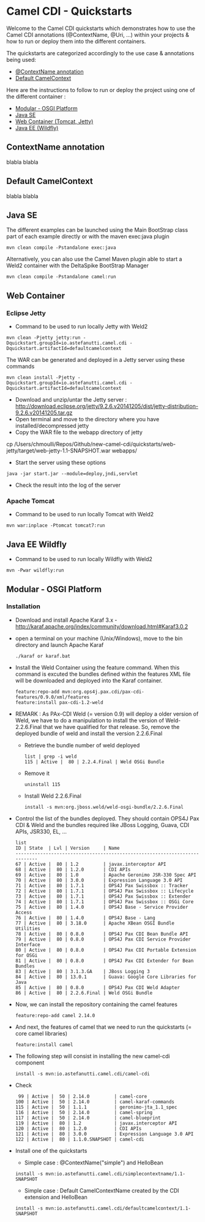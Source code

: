 # Camel CDI - Quickstarts

Welcome to the Camel CDI quickstarts which demonstrates how to use the Camel CDI annotations (@ContextName, @Uri, ...) within your projects 
& how to run or deploy them into the different containers.

The quickstarts are categorized accordingly to the use case & annotations being used:

* [@ContextName annotation](#contextname-annotation)
* [Default CamelContext](#default-camelcontext)

Here are the instructions to follow to run or deploy the project using one of the different container :

* [Modular - OSGI Platform](#modular---osgi-platform)
* [Java SE](#java-se)
* [Web Container (Tomcat, Jetty)](#web-container)
* [Java EE (Wildfly)](#java-ee-wildfly)

## ContextName annotation

blabla blabla

## Default CamelContext

blabla blabla

## Java SE

The different examples can be launched using the Main BootStrap class part of each example directly or with the maven exec:java plugin

```
mvn clean compile -Pstandalone exec:java
```

Alternatively, you can also use the Camel Maven plugin able to start a Weld2 container with the DeltaSpike BootStrap Manager

```
mvn clean compile -Pstandalone camel:run
```


## Web Container

### Eclipse Jetty

* Command to be used to run locally Jetty with Weld2

```
mvn clean -Pjetty jetty:run -Dquickstart.groupId=io.astefanutti.camel.cdi -Dquickstart.artifactId=defaultcamelcontext
```

The WAR can be generated and deployed in a Jetty server using these commands

```
mvn clean install -Pjetty -Dquickstart.groupId=io.astefanutti.camel.cdi -Dquickstart.artifactId=defaultcamelcontext
```

* Download and unzip/untar the Jetty server : http://download.eclipse.org/jetty/9.2.6.v20141205/dist/jetty-distribution-9.2.6.v20141205.tar.gz
* Open terminal and move to the directory where you have installed/decompressed jetty
* Copy the WAR file to the webapp directory of jetty

cp /Users/chmoulli/Repos/Github/new-camel-cdi/quickstarts/web-jetty/target/web-jetty-1.1-SNAPSHOT.war webapps/

* Start the server using these options

```
java -jar start.jar --module=deploy,jndi,servlet

```
* Check the result into the log of the server

### Apache Tomcat

* Command to be used to run locally Tomcat with Weld2

```
mvn war:inplace -Ptomcat tomcat7:run
```


## Java EE Wildfly

* Command to be used to run locally Wildfly with Weld2

```
mvn -Pwar wildfly:run
```

## Modular - OSGI Platform

### Installation

* Download and install Apache Karaf 3.x - http://karaf.apache.org/index/community/download.html#Karaf3.0.2
* open a terminal on your machine (Unix/Windows), move to the bin directory and launch Apache Karaf

    ```
    ./karaf or karaf.bat
    ```
    
* Install the Weld Container using the feature command. When this command is excuted the bundles defined within the features XML file
  will be downloaded and deployed into the Karaf container.
    
    ```
    feature:repo-add mvn:org.ops4j.pax.cdi/pax-cdi-features/0.9.0/xml/features
    feature:install pax-cdi-1.2-weld
    ```
    
* REMARK : As PAx-CDI Weld (= version 0.9) will deploy a older version of Weld, we have to do a manipulation to install the 
  version of Weld-2.2.6.Final that we have qualified for that release. So, remove the deployed bundle of weld and install the version 2.2.6.Final
  
  * Retrieve the bundle number of weld deployed 
    ```
    list | grep -i weld
    115 | Active |  80 | 2.2.4.Final | Weld OSGi Bundle
    ```
  * Remove it
    ```
    uninstall 115
    ```
  * Install Weld 2.2.6.Final
    ```
    install -s mvn:org.jboss.weld/weld-osgi-bundle/2.2.6.Final
    ```

* Control the list of the bundles deployed. They should contain OPS4J Pax CDI & Weld and 
  the bundles required like JBoss Logging, Guava, CDI APIs, JSR330, EL, ...
 
    ```
    list
    ID | State  | Lvl | Version     | Name
    ---------------------------------------------------------------------------
    67 | Active |  80 | 1.2         | javax.interceptor API
    68 | Active |  80 | 1.2.0       | CDI APIs
    69 | Active |  80 | 1.0         | Apache Geronimo JSR-330 Spec API
    70 | Active |  80 | 3.0.0       | Expression Language 3.0 API
    71 | Active |  80 | 1.7.1       | OPS4J Pax Swissbox :: Tracker
    72 | Active |  80 | 1.7.1       | OPS4J Pax Swissbox :: Lifecycle
    73 | Active |  80 | 1.7.1       | OPS4J Pax Swissbox :: Extender
    74 | Active |  80 | 1.7.1       | OPS4J Pax Swissbox :: OSGi Core
    75 | Active |  80 | 1.4.0       | OPS4J Base - Service Provider Access
    76 | Active |  80 | 1.4.0       | OPS4J Base - Lang
    77 | Active |  80 | 3.18.0      | Apache XBean OSGI Bundle Utilities
    78 | Active |  80 | 0.8.0       | OPS4J Pax CDI Bean Bundle API
    79 | Active |  80 | 0.8.0       | OPS4J Pax CDI Service Provider Interface
    80 | Active |  80 | 0.8.0       | OPS4J Pax CDI Portable Extension for OSGi
    81 | Active |  80 | 0.8.0       | OPS4J Pax CDI Extender for Bean Bundles
    83 | Active |  80 | 3.1.3.GA    | JBoss Logging 3
    84 | Active |  80 | 13.0.1      | Guava: Google Core Libraries for Java
    85 | Active |  80 | 0.8.0       | OPS4J Pax CDI Weld Adapter
    86 | Active |  80 | 2.2.6.Final | Weld OSGi Bundle
    ```
    
* Now, we can install the repository containing the camel features
    ```
    feature:repo-add camel 2.14.0
    ```
    
* And next, the features of camel that we need to run the quickstarts (= core camel libraries)
    ```
    feature:install camel
    ```
    
* The following step will consist in installing the new camel-cdi component
    ```    
    install -s mvn:io.astefanutti.camel.cdi/camel-cdi
    ```    
* Check
    
    ```
     99 | Active |  50 | 2.14.0         | camel-core
    100 | Active |  50 | 2.14.0         | camel-karaf-commands
    115 | Active |  50 | 1.1.1          | geronimo-jta_1.1_spec
    116 | Active |  50 | 2.14.0         | camel-spring
    117 | Active |  50 | 2.14.0         | camel-blueprint
    119 | Active |  80 | 1.2            | javax.interceptor API
    120 | Active |  80 | 1.2.0          | CDI APIs
    121 | Active |  80 | 3.0.0          | Expression Language 3.0 API
    122 | Active |  80 | 1.1.0.SNAPSHOT | camel-cdi
    ```    
* Install one of the quickstarts

  * Simple case : @ContextName("simple") and HelloBean

  ```        
  install -s mvn:io.astefanutti.camel.cdi/simplecontextname/1.1-SNAPSHOT 
  ```       

  * Simple case : Default CamelContextName created by the CDI extension and HelloBean

  ```
  install -s mvn:io.astefanutti.camel.cdi/defaultcamelcontext/1.1-SNAPSHOT      
  ```
